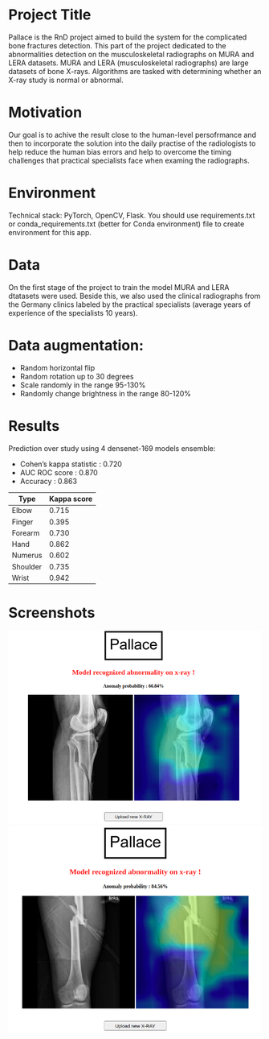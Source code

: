 # Project Title
Pallace is the RnD project aimed to build the system for the complicated bone fractures detection. This part of the project dedicated to the abnormalities detection on the musculoskeletal radiographs on MURA and LERA datasets.
MURA and LERA (musculoskeletal radiographs) are large datasets of bone X-rays. Algorithms are tasked with determining whether an X-ray study is normal or abnormal.
# Motivation
Our goal is to achive the result close to the human-level persofrmance and then to incorporate the solution into the daily practise of the radiologists to help reduce the human bias errors and help to overcome the timing challenges that practical specialists face when examing the radiographs. 
# Environment
Technical stack:
PyTorch, OpenCV, Flask.
You should use requirements.txt or conda_requirements.txt (better for Conda environment) file to create environment for this app.

# Data
On the first stage of the project to train the model MURA and LERA dtatasets were used. Beside this, we also used the clinical radiographs from the Germany clinics labeled by the practical specialists (average years of experience of the specialists 10 years).
# Data augmentation:
* Random horizontal flip
* Random rotation up to 30 degrees
* Scale randomly in the range 95-130%
* Randomly change brightness in the range 80-120%

# Results
Prediction over study using 4 densenet-169 models ensemble:
* Cohen’s kappa statistic : 0.720 
* AUC ROC score : 0.870 
* Accuracy : 0.863

| Type | Kappa score |
| ------ | ------ |
| Elbow   | 0.715 |
| Finger   | 0.395 |
| Forearm   | 0.730 |
| Hand   | 0.862 |
| Numerus   | 0.602 |
| Shoulder   | 0.735 |
| Wrist   | 0.942 |



# Screenshots


![Alt text](screenshot_images/screenshot_TP-2.png "Example-2")
![Alt text](screenshot_images/screenshot_TP-3.png "Example-3")
